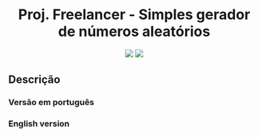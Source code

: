 <h1 align="center"> Proj. Freelancer - Simples gerador de números aleatórios </h1>

<p align="center">
<img src="https://img.shields.io/badge/Version-2.0-green)"/>
<img src="https://img.shields.io/badge/Status-finished-green)"/>
</p>

<h2 align="left">Descrição</h2>
<h3 align="left">Versão em português</h3>
<p text-align="justify"</p>

<h3 align="left">English version</h3>
<p text-align="justify"</p>

